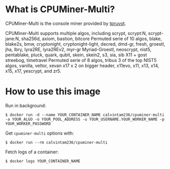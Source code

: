 # What is CPUMiner-Multi?

CPUMiner-Multi is the console miner provided by [tpruvot](https://github.com/tpruvot/cpuminer-multi).

CPUMiner-Multi supports multiple algos, including scrypt, scrypt:N, scrypt-jane:N, sha256d, axiom, bastion, bitcore Permuted serie of 10 algos, blake, blake2s, bmw, cryptonight, cryptonight-light, decred, dmd-gr, fresh, groestl, jha, lbry, lyra2RE, lyra2REv2, myr-gr Myriad-Groestl, neoscrypt, nist5, pentablake, pluck, quark, qubit, skein, skein2, s3, sia, sib X11 + gost streebog, timetravel Permuted serie of 8 algos, tribus 3 of the top NIST5 algos, vanilla, veltor, xevan x17 x 2 on bigger header, x11evo, x11, x13, x14, x15, x17, yescrypt, and zr5.

# How to use this image

Run in background:

```console
$ docker run -d --name YOUR_CONTAINER_NAME calvintam236/cpuminer-multi -a YOUR_ALGO -o YOUR_POOL_ADDRESS -u YOUR_USERNAME.YOUR_WORKER_NAME -p YOUR_WORKER_PASSWORD
```

Get `cpuminer-multi` options with:

```console
$ docker run --rm calvintam236/cpuminer-multi
```

Fetch logs of a container:

```console
$ docker logs YOUR_CONTAINER_NAME
```
